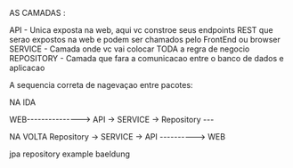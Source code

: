 AS CAMADAS :


API - Unica exposta na web, aqui vc constroe seus endpoints REST que serao expostos na web e podem ser chamados pelo FrontEnd ou browser
SERVICE -  Camada onde vc vai colocar TODA a regra de negocio
REPOSITORY -  Camada que fara a comunicacao entre o banco de dados e aplicacao

A sequencia correta de nagevaçao entre pacotes:

 NA IDA

WEB---------------> API -> SERVICE -> Repository --- 


NA VOLTA
Repository -> SERVICE -> API ----------> WEB


jpa repository example baeldung